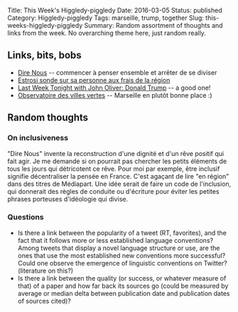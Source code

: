 Title: This Week's Higgledy-piggledy
Date: 2016-03-05
Status: published
Category: Higgledy-piggledy
Tags: marseille, trump, together
Slug: this-weeks-higgledy-piggledy
Summary: Random assortment of thoughts and links from the week. No overarching theme here, just random really.


Links, bits, bobs
-----------------

* [Dire Nous](https://blogs.mediapart.fr/edwy-plenel/blog/260216/le-manifeste-de-nos-causes-communes) -- commencer à penser ensemble et arrêter de se diviser
* [Estrosi sonde sur sa personne aux frais de la région](https://www.mediapart.fr/journal/france/270216/estrosi-sonde-sur-sa-personne-aux-frais-de-la-region)
* [Last Week Tonight with John Oliver: Donald Trump](https://www.youtube.com/watch?v=DnpO_RTSNmQ) -- a good one!
* [Observatoire des villes vertes](http://www.observatoirevillesvertes.fr/) -- Marseille en plutôt bonne place :)


Random thoughts
---------------

### On inclusiveness

"Dire Nous" invente la reconstruction d'une dignité et d'un rêve positif qui fait agir. Je me demande si on pourrait pas chercher les petits éléments de tous les jours qui détricotent ce rêve. Pour moi par exemple, être inclusif signifie décentraliser la pensée en France. C'est agaçant de lire "en région" dans des titres de Médiapart. Une idée serait de faire un code de l'inclusion, qui donnerait des règles de conduite ou d'écriture pour éviter les petites phrases porteuses d'idéologie qui divise.

### Questions

* Is there a link between the popularity of a tweet (RT, favorites), and the fact that it follows more or less established language conventions? Among tweets that display a novel language structure or use, are the ones that use the most established new conventions more successful? Could one observe the emergence of linguistic conventions on Twitter? (literature on this?)
* Is there a link between the quality (or success, or whatever measure of that) of a paper and how far back its sources go (could be measured by average or median delta between publication date and publication dates of sources cited)?
